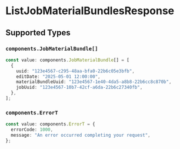 # ListJobMaterialBundlesResponse


## Supported Types

### `components.JobMaterialBundle[]`

```typescript
const value: components.JobMaterialBundle[] = [
  {
    uuid: "123e4567-c295-48aa-bfa0-22b6c05e3bfb",
    editDate: "2025-05-01 12:00:00",
    materialBundleUuid: "123e4567-1e40-4da5-a8b8-22b6cc8c870b",
    jobUuid: "123e4567-10b7-42cf-a6da-22b6c27340fb",
  },
];
```

### `components.ErrorT`

```typescript
const value: components.ErrorT = {
  errorCode: 1000,
  message: "An error occurred completing your request",
};
```

